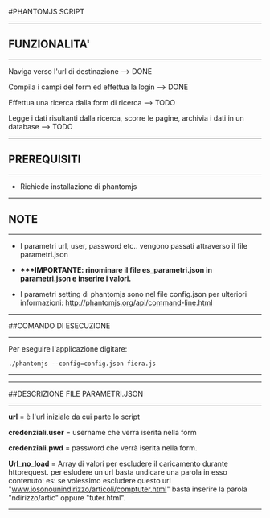 #PHANTOMJS SCRIPT

***********************************************
## FUNZIONALITA'  
***********************************************

Naviga verso l'url di destinazione -->   DONE

Compila i campi del form ed effettua la login -->  DONE

Effettua una ricerca dalla form di ricerca --> TODO

Legge i dati risultanti dalla ricerca, scorre le pagine, archivia i dati in un database  --> TODO



**************************************************
## PREREQUISITI   
**************************************************
- Richiede installazione di phantomjs



**************************************************
## NOTE   
**************************************************

- I parametri url, user, password etc.. vengono passati attraverso il file parametri.json

- <b>***IMPORTANTE: rinominare il file es_parametri.json in parametri.json  e inserire i valori.</b>

- I parametri setting di phantomjs sono nel file config.json per ulteriori informazioni: http://phantomjs.org/api/command-line.html


*************************************
##COMANDO DI ESECUZIONE
************************************
Per eseguire l'applicazione digitare:

<pre><code>./phantomjs --config=config.json fiera.js
</code></pre>


************************************


*************************************
##DESCRIZIONE FILE PARAMETRI.JSON
************************************
<b>url</b> = è l'url iniziale da cui parte lo script

<b>credenziali.user</b> = username che verrà iserita nella form

<b>credenziali.pwd</b> = password che verrà iserita nella form.

<b>Url_no_load</b> = Array di valori per escludere il caricamento durante httprequest.
				per esludere un url basta undicare una parola in esso contenuto:
				es: se volessimo escludere questo url "www.iosonounindirizzo/articoli/comptuter.html" basta
				inserire la parola "ndirizzo/artic" oppure "tuter.html".

************************************






